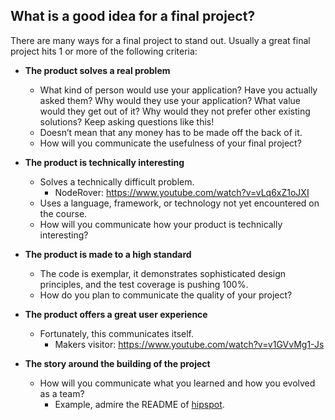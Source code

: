 ## What is a good idea for a final project?
There are many ways for a final project to stand out. Usually a great final project hits 1 or more of the following criteria:
    
- **The product solves a real problem**
    - What kind of person would use your application? Have you actually asked them? Why would they use your application? What value would they get out of it? Why would they not prefer other existing solutions? Keep asking questions like this!
    - Doesn’t mean that any money has to be made off the back of it.
    - How will you communicate the usefulness of your final project?  

- **The product is technically interesting**
    - Solves a technically difficult problem.
        - NodeRover: https://www.youtube.com/watch?v=vLq6xZ1oJXI
    - Uses a language, framework, or technology not yet encountered on the course.
    - How will you communicate how your product is technically interesting?   

- **The product is made to a high standard**
    - The code is exemplar, it demonstrates sophisticated design principles, and the test coverage is pushing 100%.
    - How do you plan to communicate the quality of your project?   

- **The product offers a great user experience**
    - Fortunately, this communicates itself.
        - Makers visitor: https://www.youtube.com/watch?v=v1GVvMg1-Js     

- **The story around the building of the project**
    - How will you communicate what you learned and how you evolved as a team?
        - Example, admire the README of [hipspot](https://github.com/ejbyne/hipspot).



